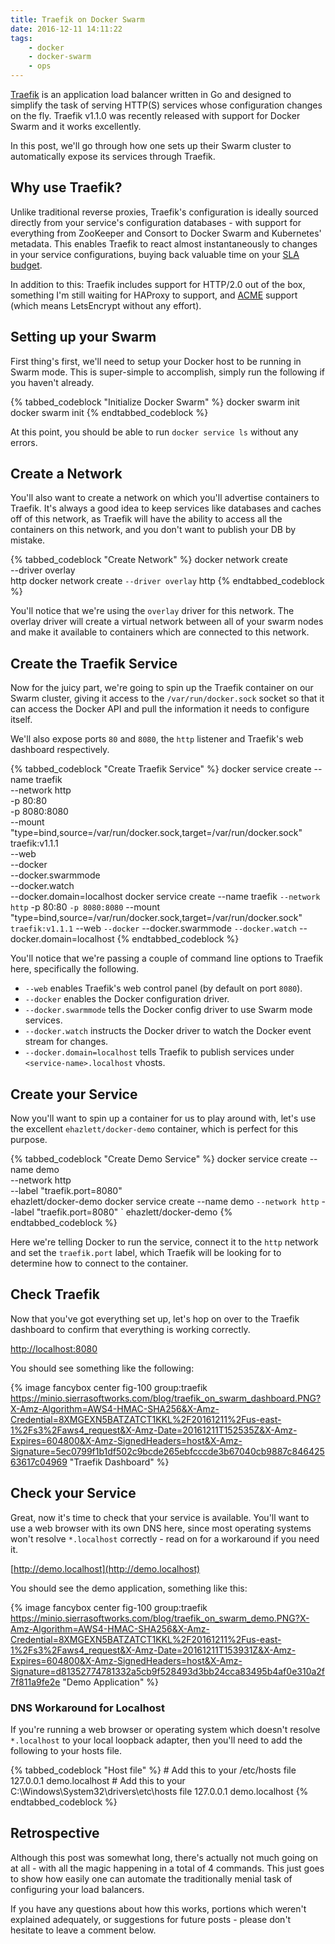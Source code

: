 ```yaml
---
title: Traefik on Docker Swarm
date: 2016-12-11 14:11:22
tags:
    - docker
    - docker-swarm
    - ops
---
```

[Traefik][traefik] is an application load balancer written in Go and designed to simplify
the task of serving HTTP(S) services whose configuration changes on the fly. Traefik v1.1.0
was recently released with support for Docker Swarm and it works excellently.

In this post, we'll go through how one sets up their Swarm cluster to automatically expose
its services through Traefik.

<!--more-->

## Why use Traefik?
Unlike traditional reverse proxies, Traefik's configuration is ideally sourced directly
from your service's configuration databases - with support for everything from ZooKeeper
and Consort to Docker Swarm and Kubernetes' metadata. This enables Traefik to react
almost instantaneously to changes in your service configurations, buying back valuable
time on your [SLA budget](https://landing.google.com/sre/interview/ben-treynor.html).

In addition to this: Traefik includes support for HTTP/2.0 out of the box, something I'm
still waiting for HAProxy to support, and [ACME][acme] support (which means LetsEncrypt without
any effort). 

## Setting up your Swarm
First thing's first, we'll need to setup your Docker host to be running in Swarm mode.
This is super-simple to accomplish, simply run the following if you haven't already.

{% tabbed_codeblock "Initialize Docker Swarm" %}
    <!-- tab bash -->
    docker swarm init
    <!-- endtab -->
    <!-- tab powershell -->
    docker swarm init
    <!-- endtab -->
{% endtabbed_codeblock %}

At this point, you should be able to run `docker service ls` without any errors.

## Create a Network
You'll also want to create a network on which you'll advertise containers to
Traefik. It's always a good idea to keep services like databases and caches off
of this network, as Traefik will have the ability to access all the containers
on this network, and you don't want to publish your DB by mistake.

{% tabbed_codeblock "Create Network" %}
    <!-- tab bash -->
    docker network create \
        --driver overlay \
        http
    <!-- endtab -->
    <!-- tab powershell -->
    docker network create `
        --driver overlay `
        http
    <!-- endtab -->
{% endtabbed_codeblock %}

You'll notice that we're using the `overlay` driver for this network. The overlay
driver will create a virtual network between all of your swarm nodes and make it
available to containers which are connected to this network.

## Create the Traefik Service
Now for the juicy part, we're going to spin up the Traefik container on our Swarm
cluster, giving it access to the `/var/run/docker.sock` socket so that it can access
the Docker API and pull the information it needs to configure itself.

We'll also expose ports `80` and `8080`, the `http` listener and Traefik's web
dashboard respectively.

{% tabbed_codeblock "Create Traefik Service" %}
    <!-- tab bash -->
    docker service create --name traefik \
        --network http \
        -p 80:80 \
        -p 8080:8080 \
        --mount "type=bind,source=/var/run/docker.sock,target=/var/run/docker.sock" \
        traefik:v1.1.1 \
            --web \
            --docker \
            --docker.swarmmode \
            --docker.watch \
            --docker.domain=localhost
    <!-- endtab -->
    <!-- tab powershell -->
    docker service create --name traefik `
        --network http `
        -p 80:80 `
        -p 8080:8080 `
        --mount "type=bind,source=/var/run/docker.sock,target=/var/run/docker.sock" `
        traefik:v1.1.1 `
            --web `
            --docker `
            --docker.swarmmode `
            --docker.watch `
            --docker.domain=localhost
    <!-- endtab -->
{% endtabbed_codeblock %}

You'll notice that we're passing a couple of command line options to Traefik here,
specifically the following.

 - `--web` enables Traefik's web control panel (by default on port `8080`).
 - `--docker` enables the Docker configuration driver.
 - `--docker.swarmmode` tells the Docker config driver to use Swarm mode services.
 - `--docker.watch` instructs the Docker driver to watch the Docker event stream for changes.
 - `--docker.domain=localhost` tells Traefik to publish services under `<service-name>.localhost` vhosts.

## Create your Service
Now you'll want to spin up a container for us to play around with, let's use the
excellent `ehazlett/docker-demo` container, which is perfect for this purpose.

{% tabbed_codeblock "Create Demo Service" %}
    <!-- tab bash -->
    docker service create --name demo \
        --network http \
        --label "traefik.port=8080" \
        ehazlett/docker-demo
    <!-- endtab -->
    <!-- tab powershell -->
    docker service create --name demo `
        --network http `
        --label "traefik.port=8080" `
        ehazlett/docker-demo
    <!-- endtab -->
{% endtabbed_codeblock %}

Here we're telling Docker to run the service, connect it to the `http` network and set
the `traefik.port` label, which Traefik will be looking for to determine how to connect
to the container.

## Check Traefik
Now that you've got everything set up, let's hop on over to the Traefik dashboard to
confirm that everything is working correctly.

[http://localhost:8080](http://localhost:8080)

You should see something like the following:

{% image fancybox center fig-100 group:traefik https://minio.sierrasoftworks.com/blog/traefik_on_swarm_dashboard.PNG?X-Amz-Algorithm=AWS4-HMAC-SHA256&X-Amz-Credential=8XMGEXN5BATZATCT1KKL%2F20161211%2Fus-east-1%2Fs3%2Faws4_request&X-Amz-Date=20161211T152535Z&X-Amz-Expires=604800&X-Amz-SignedHeaders=host&X-Amz-Signature=5ec0799f1b1df502c9bcde265ebfcccde3b67040cb9887c84642563617c04969 "Traefik Dashboard" %}


## Check your Service
Great, now it's time to check that your service is available. You'll want to use a web browser with
its own DNS here, since most operating systems won't resolve `*.localhost` correctly - read on for
a workaround if you need it.

[http://demo.localhost](http://demo.localhost)

You should see the demo application, something like this:

{% image fancybox center fig-100 group:traefik https://minio.sierrasoftworks.com/blog/traefik_on_swarm_demo.PNG?X-Amz-Algorithm=AWS4-HMAC-SHA256&X-Amz-Credential=8XMGEXN5BATZATCT1KKL%2F20161211%2Fus-east-1%2Fs3%2Faws4_request&X-Amz-Date=20161211T153931Z&X-Amz-Expires=604800&X-Amz-SignedHeaders=host&X-Amz-Signature=d81352774781332a5cb9f528493d3bb24cca83495b4af0e310a2f7f811a9fe2e "Demo Application" %}


### DNS Workaround for Localhost
If you're running a web browser or operating system which doesn't resolve `*.localhost` to your local
loopback adapter, then you'll need to add the following to your hosts file.

{% tabbed_codeblock "Host file" %}
    <!-- tab Linux -->
    # Add this to your /etc/hosts file
    127.0.0.1 demo.localhost
    <!-- endtab -->
    <!-- tab Windows -->
    # Add this to your C:\Windows\System32\drivers\etc\hosts file
    127.0.0.1 demo.localhost
    <!-- endtab -->
{% endtabbed_codeblock %}

## Retrospective
Although this post was somewhat long, there's actually not much going on at all - with all the magic happening
in a total of 4 commands. This just goes to show how easily one can automate the traditionally menial task of
configuring your load balancers.

If you have any questions about how this works, portions which weren't explained adequately, or suggestions for
future posts - please don't hesitate to leave a comment below.

[traefik]: https://traefik.io
[acme]: https://github.com/ietf-wg-acme/acme/
